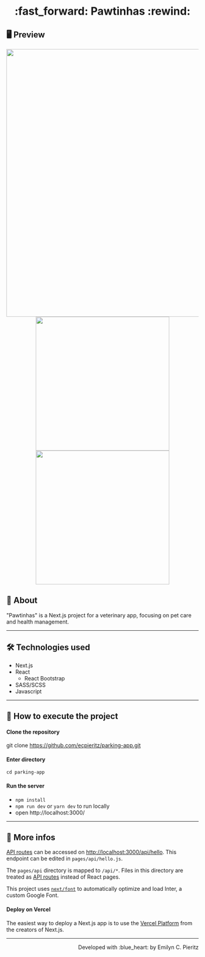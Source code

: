<h1 align = "center"> :fast_forward: Pawtinhas :rewind: </h1>

## 🖥 Preview
<p align = "center">
  <img src = "x" width = "700" height = "auto">
  <img src = "x" width = "350" height = "auto">
  <img src = "x" width = "350" height = "auto">
</p>

## 📖 About
<p>"Pawtinhas" is a Next.js project for a veterinary app, focusing on pet care and health management.</p>

---

## 🛠 Technologies used
- Next.js
- React
  - React Bootstrap
- SASS/SCSS
- Javascript

---

## 🚀 How to execute the project
#### Clone the repository
git clone https://github.com/ecpieritz/parking-app.git

#### Enter directory
`cd parking-app`

#### Run the server
- `npm install`
- `npm run dev` or `yarn dev` to run locally
- open http://localhost:3000/ 

---

## 📝 More infos
[API routes](https://nextjs.org/docs/api-routes/introduction) can be accessed on [http://localhost:3000/api/hello](http://localhost:3000/api/hello). This endpoint can be edited in `pages/api/hello.js`.

The `pages/api` directory is mapped to `/api/*`. Files in this directory are treated as [API routes](https://nextjs.org/docs/api-routes/introduction) instead of React pages.

This project uses [`next/font`](https://nextjs.org/docs/basic-features/font-optimization) to automatically optimize and load Inter, a custom Google Font.

#### Deploy on Vercel

The easiest way to deploy a Next.js app is to use the [Vercel Platform](https://vercel.com/new?utm_medium=default-template&filter=next.js&utm_source=create-next-app&utm_campaign=create-next-app-readme) from the creators of Next.js.

---
<p align = "right">Developed with :blue_heart: by Emilyn C. Pieritz</p>